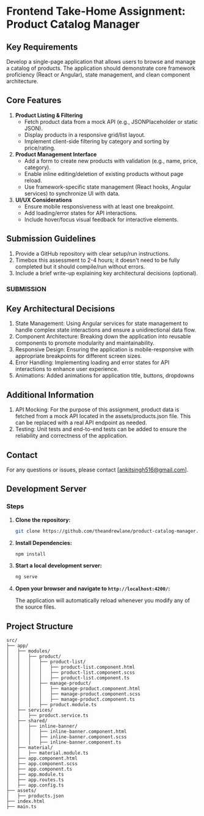# Frontend Take-Home Assignment: Product Catalog Manager

## Key Requirements

Develop a single-page application that allows users to browse and manage a catalog of products. The application should demonstrate core framework proficiency (React or Angular), state management, and clean component architecture.

## Core Features

1. **Product Listing & Filtering**
   - Fetch product data from a mock API (e.g., JSONPlaceholder or static JSON).
   - Display products in a responsive grid/list layout.
   - Implement client-side filtering by category and sorting by price/rating.
2. **Product Management Interface**
   - Add a form to create new products with validation (e.g., name, price, category).
   - Enable inline editing/deletion of existing products without page reload.
   - Use framework-specific state management (React hooks, Angular services) to synchronize UI with data.
3. **UI/UX Considerations**
   - Ensure mobile responsiveness with at least one breakpoint.
   - Add loading/error states for API interactions.
   - Include hover/focus visual feedback for interactive elements.

## Submission Guidelines

1. Provide a GitHub repository with clear setup/run instructions.
2. Timebox this assessment to 2-4 hours; it doesn't need to be fully completed but it should compile/run without errors.
3. Include a brief write-up explaining key architectural decisions (optional).

### SUBMISSION
## Key Architectural Decisions
1. State Management: Using Angular services for state management to handle complex state interactions and ensure a unidirectional data flow.
2. Component Architecture: Breaking down the application into reusable components to promote modularity and maintainability.
3. Responsive Design: Ensuring the application is mobile-responsive with appropriate breakpoints for different screen sizes.
4. Error Handling: Implementing loading and error states for API interactions to enhance user experience.
5. Animations: Added animations for application title, buttons, dropdowns

## Additional Information
1. API Mocking: For the purpose of this assignment, product data is fetched from a mock API located in the assets/products.json file. This can be replaced with a real API endpoint as needed.
2. Testing: Unit tests and end-to-end tests can be added to ensure the reliability and correctness of the application.

## Contact
For any questions or issues, please contact [ankitsingh516@gmail.com].

## Development Server

### Steps

1. **Clone the repository:**

    ```sh
    git clone https://github.com/theandrewlane/product-catalog-manager.git
    ```

2. **Install Dependencies:**

    ```sh
    npm install
    ```

3. **Start a local development server:**

    ```sh
    ng serve
    ```

4. **Open your browser and navigate to `http://localhost:4200/`:**

    The application will automatically reload whenever you modify any of the source files.

## Project Structure

```plaintext
src/
├── app/
│   ├── modules/
│   │   ├── product/
│   │   │   ├── product-list/
│   │   │   │   ├── product-list.component.html
│   │   │   │   ├── product-list.component.scss
│   │   │   │   ├── product-list.component.ts
│   │   │   ├── manage-product/
│   │   │   │   ├── manage-product.component.html
│   │   │   │   ├── manage-product.component.scss
│   │   │   │   ├── manage-product.component.ts
│   │   │   ├── product.module.ts
│   ├── services/
│   │   ├── product.service.ts
│   ├── shared/
│   │   ├── inline-banner/
│   │   │   ├── inline-banner.component.html
│   │   │   ├── inline-banner.component.scss
│   │   │   ├── inline-banner.component.ts
│   ├── material/
│   │   ├── material.module.ts
│   ├── app.component.html
│   ├── app.component.scss
│   ├── app.component.ts
│   ├── app.module.ts
│   ├── app.routes.ts
│   ├── app.config.ts
├── assets/
│   ├── products.json
├── index.html
├── main.ts


